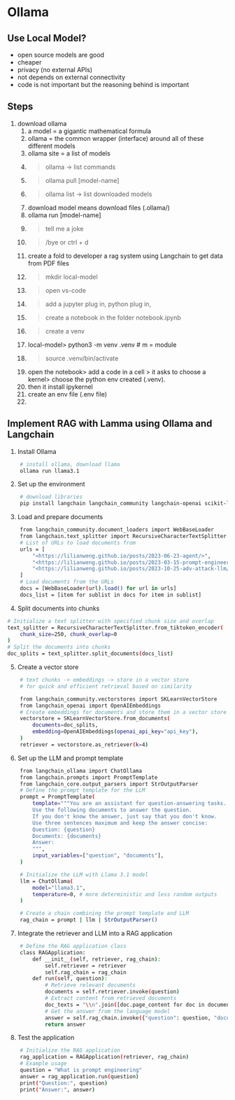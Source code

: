 # Ollama 

## Use Local Model?

- open source models are good
- cheaper
- privacy (no external APIs)
- not depends on external connectivity
- code is not important but the reasoning behind is important

## Steps

1. download ollama 
   1. a model = a gigantic mathematical formula
   2. ollama = the common wrapper (interface) around all of these different models
   3. ollama site = a list of models
   4. > ollama -> list commands
   5. > ollama pull [model-name]
   6. > ollama list -> list downloaded models
   7. download model means download files (.ollama/)
   8. ollama run [model-name]
   9. >tell me a joke
   10. > /bye or ctrl + d
   11. create a fold to developer a rag system using Langchain to get data from PDF files
   12. >mkdir local-model
   13. >open vs-code
   14. >add a jupyter plug in, python plug in, 
   15. >create a notebook in the folder notebook.ipynb
   16. >create a venv
   17. local-model> python3 -m venv .venv # m = module
   18. >source .venv/bin/activate
   19. open the notebook> add a code in a cell > it asks to choose a kernel> choose the python env created (.venv). 
   20. then it install ipykernel 
   21. create an env file (.env file)
   22. 




## Implement RAG with Lamma using Ollama and Langchain

1. Install Ollama

```bash
    # install ollama, download llama
    ollama run llama3.1
```

2. Set up the environment

```bash
    # download libraries
    pip install langchain langchain_community langchain-openai scikit-learn langchain-ollama
```

3. Load and prepare documents

```bash
    from langchain_community.document_loaders import WebBaseLoader
    from langchain.text_splitter import RecursiveCharacterTextSplitter
    # List of URLs to load documents from
    urls = [
        "<https://lilianweng.github.io/posts/2023-06-23-agent/>",
        "<https://lilianweng.github.io/posts/2023-03-15-prompt-engineering/>",
        "<https://lilianweng.github.io/posts/2023-10-25-adv-attack-llm/>",
    ]
    # Load documents from the URLs
    docs = [WebBaseLoader(url).load() for url in urls]
    docs_list = [item for sublist in docs for item in sublist]
```

4. Split documents into chunks

```bash
# Initialize a text splitter with specified chunk size and overlap
text_splitter = RecursiveCharacterTextSplitter.from_tiktoken_encoder(
    chunk_size=250, chunk_overlap=0
)
# Split the documents into chunks
doc_splits = text_splitter.split_documents(docs_list)
```

5. Create a vector store

```bash
    # text chunks -> embeddings -> store in a vector store 
    # for quick and efficient retrieval based on similarity

    from langchain_community.vectorstores import SKLearnVectorStore
    from langchain_openai import OpenAIEmbeddings
    # Create embeddings for documents and store them in a vector store
    vectorstore = SKLearnVectorStore.from_documents(
        documents=doc_splits,
        embedding=OpenAIEmbeddings(openai_api_key="api_key"),
    )
    retriever = vectorstore.as_retriever(k=4)

```

6. Set up the LLM and prompt template

```bash
    from langchain_ollama import ChatOllama
    from langchain.prompts import PromptTemplate
    from langchain_core.output_parsers import StrOutputParser
    # Define the prompt template for the LLM
    prompt = PromptTemplate(
        template="""You are an assistant for question-answering tasks.
        Use the following documents to answer the question.
        If you don't know the answer, just say that you don't know.
        Use three sentences maximum and keep the answer concise:
        Question: {question}
        Documents: {documents}
        Answer:
        """,
        input_variables=["question", "documents"],
    )

    # Initialize the LLM with Llama 3.1 model
    llm = ChatOllama(
        model="llama3.1",
        temperature=0, # more deterministic and less random outputs
    )

    # Create a chain combining the prompt template and LLM
    rag_chain = prompt | llm | StrOutputParser()
```

7. Integrate the retriever and LLM into a RAG application

```bash
    # Define the RAG application class
    class RAGApplication:
        def __init__(self, retriever, rag_chain):
            self.retriever = retriever
            self.rag_chain = rag_chain
        def run(self, question):
            # Retrieve relevant documents
            documents = self.retriever.invoke(question)
            # Extract content from retrieved documents
            doc_texts = "\\n".join([doc.page_content for doc in documents])
            # Get the answer from the language model
            answer = self.rag_chain.invoke({"question": question, "documents": doc_texts})
            return answer
```

8. Test the application

```bash
    # Initialize the RAG application
    rag_application = RAGApplication(retriever, rag_chain)
    # Example usage
    question = "What is prompt engineering"
    answer = rag_application.run(question)
    print("Question:", question)
    print("Answer:", answer)

```
